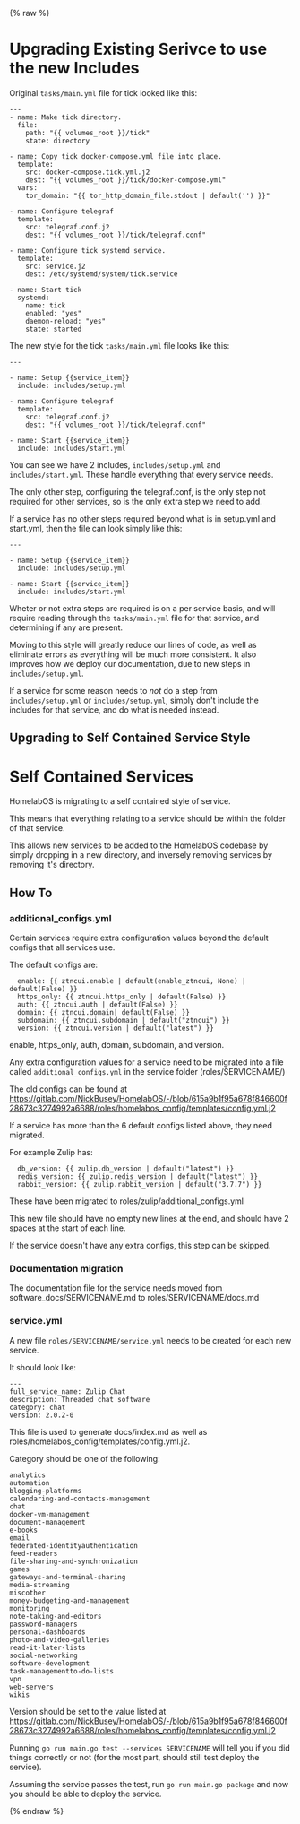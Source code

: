 {% raw %}
# Upgrading Existing Serivce to use the new Includes

Original `tasks/main.yml` file for tick looked like this:

```
---
- name: Make tick directory.
  file:
    path: "{{ volumes_root }}/tick"
    state: directory

- name: Copy tick docker-compose.yml file into place.
  template:
    src: docker-compose.tick.yml.j2
    dest: "{{ volumes_root }}/tick/docker-compose.yml"
  vars:
    tor_domain: "{{ tor_http_domain_file.stdout | default('') }}"

- name: Configure telegraf
  template:
    src: telegraf.conf.j2
    dest: "{{ volumes_root }}/tick/telegraf.conf"

- name: Configure tick systemd service.
  template:
    src: service.j2
    dest: /etc/systemd/system/tick.service

- name: Start tick
  systemd:
    name: tick
    enabled: "yes"
    daemon-reload: "yes"
    state: started
```

The new style for the tick `tasks/main.yml` file looks like this:

```
---

- name: Setup {{service_item}}
  include: includes/setup.yml

- name: Configure telegraf
  template:
    src: telegraf.conf.j2
    dest: "{{ volumes_root }}/tick/telegraf.conf"

- name: Start {{service_item}}
  include: includes/start.yml
```

You can see we have 2 includes, `includes/setup.yml` and `includes/start.yml`. These handle everything that every service needs.

The only other step, configuring the telegraf.conf, is the only step not required for other services, so is the only extra step we need to add.

If a service has no other steps required beyond what is in setup.yml and start.yml, then the file can look simply like this:

```
---

- name: Setup {{service_item}}
  include: includes/setup.yml

- name: Start {{service_item}}
  include: includes/start.yml
```

Wheter or not extra steps are required is on a per service basis, and will require reading through the `tasks/main.yml` file for that service, and determining if any are present.

Moving to this style will greatly reduce our lines of code, as well as eliminate errors as everything will be much more consistent. It also improves how we deploy our documentation, due to new steps in `includes/setup.yml`.

If a service for some reason needs to _not_ do a step from `includes/setup.yml` or `includes/setup.yml`, simply don't include the includes for that service, and do what is needed instead.

## Upgrading to Self Contained Service Style

# Self Contained Services

HomelabOS is migrating to a self contained style of service.

This means that everything relating to a service should be within the folder of that service.

This allows new services to be added to the HomelabOS codebase by simply dropping in a new directory, and inversely removing services by removing it's directory.

## How To

### additional_configs.yml

Certain services require extra configuration values beyond the default configs that all services use.

The default configs are:

```
  enable: {{ ztncui.enable | default(enable_ztncui, None) | default(False) }}
  https_only: {{ ztncui.https_only | default(False) }}
  auth: {{ ztncui.auth | default(False) }}
  domain: {{ ztncui.domain| default(False) }}
  subdomain: {{ ztncui.subdomain | default("ztncui") }}
  version: {{ ztncui.version | default("latest") }}
```

enable, https_only, auth, domain, subdomain, and version.

Any extra configuration values for a service need to be migrated into a file called `additional_configs.yml` in the service folder (roles/SERVICENAME/)

The old configs can be found at https://gitlab.com/NickBusey/HomelabOS/-/blob/615a9b1f95a678f846600f28673c3274992a6688/roles/homelabos_config/templates/config.yml.j2

If a service has more than the 6 default configs listed above, they need migrated.

For example Zulip has:

```
  db_version: {{ zulip.db_version | default("latest") }}
  redis_version: {{ zulip.redis_version | default("latest") }}
  rabbit_version: {{ zulip.rabbit_version | default("3.7.7") }}
```

These have been migrated to roles/zulip/additional_configs.yml

This new file should have no empty new lines at the end, and should have 2 spaces at the start of each line.

If the service doesn't have any extra configs, this step can be skipped.

### Documentation migration

The documentation file for the service needs moved from software_docs/SERVICENAME.md to roles/SERVICENAME/docs.md

### service.yml

A new file `roles/SERVICENAME/service.yml` needs to be created for each new service.

It should look like:

```
---
full_service_name: Zulip Chat
description: Threaded chat software
category: chat
version: 2.0.2-0
```

This file is used to generate docs/index.md as well as roles/homelabos_config/templates/config.yml.j2.

Category should be one of the following: 

```
analytics
automation
blogging-platforms
calendaring-and-contacts-management
chat
docker-vm-management
document-management
e-books
email
federated-identityauthentication
feed-readers
file-sharing-and-synchronization
games
gateways-and-terminal-sharing
media-streaming
miscother
money-budgeting-and-management
monitoring
note-taking-and-editors
password-managers
personal-dashboards
photo-and-video-galleries
read-it-later-lists
social-networking
software-development
task-managementto-do-lists
vpn
web-servers
wikis
```

Version should be set to the value listed at https://gitlab.com/NickBusey/HomelabOS/-/blob/615a9b1f95a678f846600f28673c3274992a6688/roles/homelabos_config/templates/config.yml.j2

Running `go run main.go test --services SERVICENAME` will tell you if you did things correctly or not (for the most part, should still test deploy the service).

Assuming the service passes the test, run `go run main.go package` and now you should be able to deploy the service.

{% endraw %}
